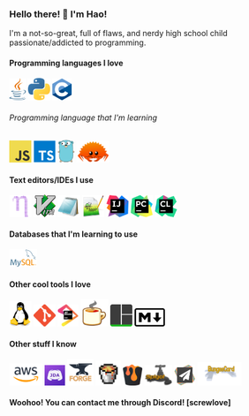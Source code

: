### Hello there! 👋 I'm Hao!
I'm a not-so-great, full of flaws, and nerdy high school child passionate/addicted to programming.

#### Programming languages I love

<p align="left">
<img src="https://raw.githubusercontent.com/LOSTEDs/LOSTEDs/master/assets/Java.png" width="30" alt="Java">
<img src="https://raw.githubusercontent.com/LOSTEDs/LOSTEDs/master/assets/Python.png" width="40px" alt="Python">
<img src="https://raw.githubusercontent.com/LOSTEDs/LOSTEDs/master/assets/C.png" width="35" alt="C">
</p>

###### Programming language that I'm learning

<p align="left">
<img src="https://raw.githubusercontent.com/LOSTEDs/LOSTEDs/master/assets/JavaScript.png" width="40px" alt="JavaScript">
<img src="https://raw.githubusercontent.com/LOSTEDs/LOSTEDs/master/assets/TypeScript.png" width="40px" alt="TypeScript">
<img src="https://raw.githubusercontent.com/LOSTEDs/LOSTEDs/master/assets/Go.png" width="30px" alt="Go">
<img src="https://raw.githubusercontent.com/LOSTEDs/LOSTEDs/master/assets/Rust.png" width="60px" alt="Rust">
</p>

#### Text editors/IDEs I use

<p align="left">
<img src="https://raw.githubusercontent.com/LOSTEDs/LOSTEDs/master/assets/GNU_Nano.png" width="40" alt="Nano">
<img src="https://raw.githubusercontent.com/LOSTEDs/LOSTEDs/master/assets/Vim.png" width="40px" alt="Vim">
<img src="https://raw.githubusercontent.com/LOSTEDs/LOSTEDs/master/assets/Notepad.png" width="40px" alt="Notepad">
<img src="https://raw.githubusercontent.com/LOSTEDs/LOSTEDs/master/assets/Notepad++.png" width="40px" alt="Notepad++">
<img src="https://raw.githubusercontent.com/LOSTEDs/LOSTEDs/master/assets/IntelliJ_IDEA.png" width="40px" alt="IntelliJ_IDEA">
<img src="https://raw.githubusercontent.com/LOSTEDs/LOSTEDs/master/assets/PyCharm.png" width="40px" alt="PyCharm">
<img src="https://raw.githubusercontent.com/LOSTEDs/LOSTEDs/master/assets/CLion.png" width="40px" alt="CLion">
</p>

#### Databases that I'm learning to use

<p align="left">
<img src="https://raw.githubusercontent.com/LOSTEDs/LOSTEDs/master/assets/MySQL.png" width="50px" alt="MySQL">
</p>

#### Other cool tools I love

<p align="left">
<img src="https://raw.githubusercontent.com/LOSTEDs/LOSTEDs/master/assets/Linux.png" width="40px" alt="Linux">
<img src="https://raw.githubusercontent.com/LOSTEDs/LOSTEDs/master/assets/Git.png" width="40px" alt="Git">
<img src="https://raw.githubusercontent.com/LOSTEDs/LOSTEDs/master/assets/JetBrains.png" width="37px" alt="JetBrains">
<img src="https://raw.githubusercontent.com/LOSTEDs/LOSTEDs/master/assets/JavaDecompiler.png" width="50px" alt="JavaDecompiler">
<img src="https://raw.githubusercontent.com/LOSTEDs/LOSTEDs/master/assets/TMUX.png" width="40px" alt="TMUX">
<img src="https://raw.githubusercontent.com/LOSTEDs/LOSTEDs/master/assets/MarkDown.png" width="55px" alt="MarkDown">
</p>

#### Other stuff I know

<p align="left">
<img src="https://raw.githubusercontent.com/LOSTEDs/LOSTEDs/master/assets/AWS.png" width="60px" alt="AWS">
<img src="https://raw.githubusercontent.com/LOSTEDs/LOSTEDs/master/assets/JDA.png" width="37px" alt="JDA">
<img src="https://raw.githubusercontent.com/LOSTEDs/LOSTEDs/master/assets/Forge.png" width="48px" alt="Forge">
<img src="https://raw.githubusercontent.com/LOSTEDs/LOSTEDs/master/assets/Bukkit.png" width="45px" alt="Bukkit">
<img src="https://raw.githubusercontent.com/LOSTEDs/LOSTEDs/master/assets/Craftbukkit.png" width="35px" alt="CraftBukkit">
<img src="https://raw.githubusercontent.com/LOSTEDs/LOSTEDs/master/assets/Spigot.png" width="50px" alt="Spigot">
<img src="https://raw.githubusercontent.com/LOSTEDs/LOSTEDs/master/assets/Papermc.png" width="38px" alt="PaperMC">
<img src="https://raw.githubusercontent.com/LOSTEDs/LOSTEDs/master/assets/BungeeCord.png" width="80px" alt="BungeeCord">
</p>

#### Woohoo! You can contact me through Discord! [screwlove]
